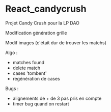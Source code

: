 # React_candycrush
Projet Candy Crush pour la LP DAO

Modification génération grille

Modif images (c'était dur de trouver les matchs)

Algo :
  - matches found
  - delete match
  - cases 'tombent'
  - regénération de cases


Bugs :
- alignements de + de 3 pas pris en compte
- timer bug quand on restart
